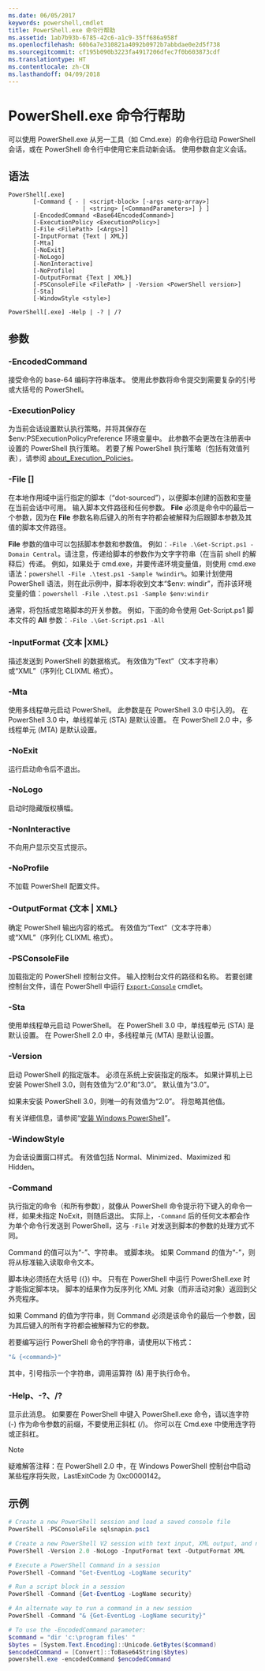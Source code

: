 ```yaml
---
ms.date: 06/05/2017
keywords: powershell,cmdlet
title: PowerShell.exe 命令行帮助
ms.assetid: 1ab7b93b-6785-42c6-a1c9-35ff686a958f
ms.openlocfilehash: 60b6a7e310821a4092b0972b7abbdae0e2d5f738
ms.sourcegitcommit: cf195b090b3223fa4917206dfec7f0b603873cdf
ms.translationtype: HT
ms.contentlocale: zh-CN
ms.lasthandoff: 04/09/2018
---
```

# <a name="powershellexe-command-line-help"></a>PowerShell.exe 命令行帮助

可以使用 PowerShell.exe 从另一工具（如 Cmd.exe）的命令行启动 PowerShell 会话，或在 PowerShell 命令行中使用它来启动新会话。 使用参数自定义会话。

## <a name="syntax"></a>语法

```syntax
PowerShell[.exe]
       [-Command { - | <script-block> [-args <arg-array>]
                     | <string> [<CommandParameters>] } ]
       [-EncodedCommand <Base64EncodedCommand>]
       [-ExecutionPolicy <ExecutionPolicy>]
       [-File <FilePath> [<Args>]]
       [-InputFormat {Text | XML}]
       [-Mta]
       [-NoExit]
       [-NoLogo]
       [-NonInteractive]
       [-NoProfile]
       [-OutputFormat {Text | XML}]
       [-PSConsoleFile <FilePath> | -Version <PowerShell version>]
       [-Sta]
       [-WindowStyle <style>]

PowerShell[.exe] -Help | -? | /?
```

## <a name="parameters"></a>参数

### <a name="-encodedcommand-base64encodedcommand"></a>-EncodedCommand <Base64EncodedCommand>

接受命令的 base-64 编码字符串版本。 使用此参数将命令提交到需要复杂的引号或大括号的 PowerShell。

### <a name="-executionpolicy-executionpolicy"></a>-ExecutionPolicy <ExecutionPolicy>

为当前会话设置默认执行策略，并将其保存在 $env:PSExecutionPolicyPreference 环境变量中。 此参数不会更改在注册表中设置的 PowerShell 执行策略。 若要了解 PowerShell 执行策略（包括有效值列表），请参阅 [about_Execution_Policies](/powershell/module/microsoft.powershell.core/about/about_execution_policies)。

### <a name="-file-filepath-parameters"></a>-File <FilePath> \[<Parameters>]

在本地作用域中运行指定的脚本（“dot-sourced”），以便脚本创建的函数和变量在当前会话中可用。 输入脚本文件路径和任何参数。 **File** 必须是命令中的最后一个参数，因为在 **File** 参数名称后键入的所有字符都会被解释为后跟脚本参数及其值的脚本文件路径。

**File** 参数的值中可以包括脚本参数和参数值。 例如：`-File .\Get-Script.ps1 -Domain Central`。请注意，传递给脚本的参数作为文字字符串（在当前 shell 的解释后）传递。
例如，如果处于 cmd.exe，并要传递环境变量值，则使用 cmd.exe 语法：`powershell -File .\test.ps1 -Sample %windir%`。如果计划使用 PowerShell 语法，则在此示例中，脚本将收到文本“$env: windir”，而非该环境变量的值：`powershell -File .\test.ps1 -Sample $env:windir`

通常，将包括或忽略脚本的开关参数。 例如，下面的命令使用 Get-Script.ps1 脚本文件的 **All** 参数：`-File .\Get-Script.ps1 -All`

### <a name="-inputformat-text--xml"></a>\-InputFormat {文本 |XML}

描述发送到 PowerShell 的数据格式。 有效值为“Text”（文本字符串）或“XML”（序列化 CLIXML 格式）。

### <a name="-mta"></a>-Mta

使用多线程单元启动 PowerShell。 此参数是在 PowerShell 3.0 中引入的。 在 PowerShell 3.0 中，单线程单元 (STA) 是默认设置。 在 PowerShell 2.0 中，多线程单元 (MTA) 是默认设置。

### <a name="-noexit"></a>-NoExit

运行启动命令后不退出。

### <a name="-nologo"></a>-NoLogo

启动时隐藏版权横幅。

### <a name="-noninteractive"></a>-NonInteractive

不向用户显示交互式提示。

### <a name="-noprofile"></a>-NoProfile

不加载 PowerShell 配置文件。

### <a name="-outputformat-text--xml"></a>-OutputFormat {文本 | XML}

确定 PowerShell 输出内容的格式。 有效值为“Text”（文本字符串）或“XML”（序列化 CLIXML 格式）。

### <a name="-psconsolefile-filepath"></a>-PSConsoleFile <FilePath>

加载指定的 PowerShell 控制台文件。 输入控制台文件的路径和名称。 若要创建控制台文件，请在 PowerShell 中运行 [`Export-Console`](/powershell/module/Microsoft.PowerShell.Core/Export-Console) cmdlet。

### <a name="-sta"></a>-Sta

使用单线程单元启动 PowerShell。 在 PowerShell 3.0 中，单线程单元 (STA) 是默认设置。 在 PowerShell 2.0 中，多线程单元 (MTA) 是默认设置。

### <a name="-version-powershell-version"></a>-Version <PowerShell Version>

启动 PowerShell 的指定版本。 必须在系统上安装指定的版本。 如果计算机上已安装 PowerShell 3.0，则有效值为“2.0”和“3.0”。 默认值为“3.0”。

如果未安装 PowerShell 3.0，则唯一的有效值为“2.0”。 将忽略其他值。

有关详细信息，请参阅“[安装 Windows PowerShell](../../setup/installing-windows-powershell.md)”。

### <a name="-windowstyle-window-style"></a>-WindowStyle <Window style>

为会话设置窗口样式。 有效值包括 Normal、Minimized、Maximized 和 Hidden。

### <a name="-command"></a>-Command

执行指定的命令（和所有参数），就像从 PowerShell 命令提示符下键入的命令一样，如果未指定 NoExit，则随后退出。
实际上，`-Command` 后的任何文本都会作为单个命令行发送到 PowerShell，这与 `-File` 对发送到脚本的参数的处理方式不同。

Command 的值可以为“-”、字符串。 或脚本块。 如果 Command 的值为“-”，则将从标准输入读取命令文本。

脚本块必须括在大括号 ({}) 中。 只有在 PowerShell 中运行 PowerShell.exe 时才能指定脚本块。 脚本的结果作为反序列化 XML 对象（而非活动对象）返回到父外壳程序。

如果 Command 的值为字符串，则 Command 必须是该命令的最后一个参数，因为其后键入的所有字符都会被解释为它的参数。

若要编写运行 PowerShell 命令的字符串，请使用以下格式：

```powershell
"& {<command>}"
```

其中，引号指示一个字符串，调用运算符 (&) 用于执行命令。

### <a name="-help---"></a>-Help、-?、/?

显示此消息。 如果要在 PowerShell 中键入 PowerShell.exe 命令，请以连字符 (-) 作为命令参数的前缀，不要使用正斜杠 (/)。 你可以在 Cmd.exe 中使用连字符或正斜杠。

> [!NOTE]
> 疑难解答注释：在 PowerShell 2.0 中，在 Windows PowerShell 控制台中启动某些程序将失败，LastExitCode 为 0xc0000142。

## <a name="examples"></a>示例

```powershell
# Create a new PowerShell session and load a saved console file
PowerShell -PSConsoleFile sqlsnapin.psc1

# Create a new PowerShell V2 session with text input, XML output, and no logo
PowerShell -Version 2.0 -NoLogo -InputFormat text -OutputFormat XML

# Execute a PowerShell Command in a session
PowerShell -Command "Get-EventLog -LogName security"

# Run a script block in a session
PowerShell -Command {Get-EventLog -LogName security}

# An alternate way to run a command in a new session
PowerShell -Command "& {Get-EventLog -LogName security}"

# To use the -EncodedCommand parameter:
$command = "dir 'c:\program files' "
$bytes = [System.Text.Encoding]::Unicode.GetBytes($command)
$encodedCommand = [Convert]::ToBase64String($bytes)
powershell.exe -encodedCommand $encodedCommand
```